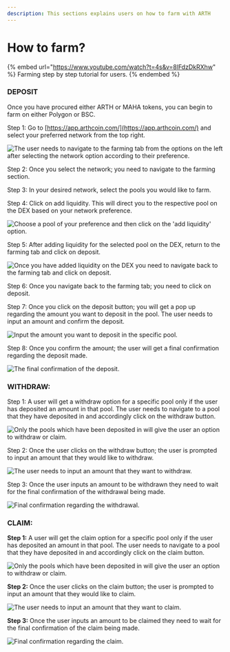 ```yaml
---
description: This sections explains users on how to farm with ARTH
---
```


# How to farm?

{% embed url="https://www.youtube.com/watch?t=4s&v=8lFdzDkRXhw" %}
Farming step by step tutorial for users.&#x20;
{% endembed %}

### DEPOSIT

Once you have procured either ARTH or MAHA tokens, you can begin to farm on either Polygon or BSC.

Step 1: Go to [https://app.arthcoin.com/](https://app.arthcoin.com/) and select your preferred network from the top right.

![The user needs to navigate to the farming tab from the options on the left after selecting the network option according to their preference.](<../.gitbook/assets/1 (1).jpg>)

Step 2: Once you select the network; you need to navigate to the farming section.&#x20;

Step 3: In your desired network, select the pools you would like to farm.&#x20;

Step 4: Click on add liquidity. This will direct you to the respective pool on the DEX based on your network preference.

![Choose a pool of your preference and then click on the 'add liquidity' option.](../.gitbook/assets/2.jpg)



Step 5: After adding liquidity for the selected pool on the DEX, return to the farming tab and click on deposit.&#x20;

![Once you have added liquidity on the DEX you need to navigate back to the farming tab and click on deposit.](../.gitbook/assets/3.jpg)

Step 6: Once you navigate back to the farming tab; you need to click on deposit.

Step 7: Once you click on the deposit button; you will get a pop up regarding the amount you want to deposit in the pool. The user needs to input an amount and confirm the deposit.&#x20;

![Input the amount you want to deposit in the specific pool.](../.gitbook/assets/4.jpg)

Step 8: Once you confirm the amount; the user will get a final confirmation regarding the deposit made.

![The final confirmation of the deposit.](<../.gitbook/assets/5 (1).jpg>)

### WITHDRAW:

Step 1: A user will get a withdraw option for a specific pool only if the user has deposited an amount in that pool. The user needs to navigate to a pool that they have deposited in and accordingly click on the withdraw button.&#x20;

![Only the pools which have been deposited in will give the user an option to withdraw or claim.](<../.gitbook/assets/6 (1).jpg>)

Step 2: Once the user clicks on the withdraw button; the user is prompted to input an amount that they would like to withdraw.

![The user needs to input an amount that they want to withdraw. ](../.gitbook/assets/7.jpg)

Step 3: Once the user inputs an amount to be withdrawn they need to wait for the final confirmation of the withdrawal being made.&#x20;

![Final confirmation regarding the withdrawal. ](../.gitbook/assets/8.jpg)



### CLAIM:

**Step 1:** A user will get the claim option for a specific pool only if the user has deposited an amount in that pool. The user needs to navigate to a pool that they have deposited in and accordingly click on the claim button.&#x20;

![Only the pools which have been deposited in will give the user an option to withdraw or claim.](../.gitbook/assets/9.jpg)

**Step 2:** Once the user clicks on the claim button; the user is prompted to input an amount that they would like to claim.

![The user needs to input an amount that they want to claim.](../.gitbook/assets/10.jpg)

**Step 3:** Once the user inputs an amount to be claimed they need to wait for the final confirmation of the claim being made.&#x20;

![Final confirmation regarding the claim.](../.gitbook/assets/11.jpg)
